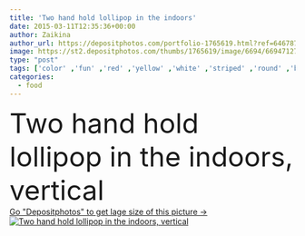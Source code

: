 ```yaml
---
title: 'Two hand hold lollipop in the indoors'
date: 2015-03-11T12:35:36+00:00
author: Zaikina
author_url: https://depositphotos.com/portfolio-1765619.html?ref=64678756
image: https://st2.depositphotos.com/thumbs/1765619/image/6694/66947127/api_thumb_450.jpg?forcejpeg=true
type: "post"
tags: ['color' ,'fun' ,'red' ,'yellow' ,'white' ,'striped' ,'round' ,'background' ,'colorful' ,'gift' ,'christmas' ,'bright' ,'holding' ,'vertical' ,'colour' ,'colourful' ,'vivid' ,'food' ,'tasty' ,'delicious' ,'sweet' ,'yummy' ,'dessert' ,'snack' ,'childhood' ,'hand' ,'pop' ,'swirl' ,'candy' ,'lollipop' ,'two' ,'unhealthy' ,'spiral' ,'taste' ,'junk' ,'stick' ,'sugar' ,'confection' ,'give' ,'flavor' ,'sucker' ,'confectionery' ,'lolly' ,'lolly pop' ]
categories: 
  - food
---
```

<div aling="center">
            <font size="60"> Two hand hold lollipop in the indoors, vertical</font>   
</div>
<div>
    <a href='https://st2.depositphotos.com/thumbs/1765619/image/6694/66947127/api_thumb_450.jpg?forcejpeg=true?ref=64678756' target=_blank > Go "Depositphotos" to get lage size of this picture ->
        <img href='https://st2.depositphotos.com/thumbs/1765619/image/6694/66947127/api_thumb_450.jpg?forcejpeg=true?ref=64678756' src='https://st2.depositphotos.com/1765619/6694/i/950/depositphotos_66947127-stock-photo-two-hand-hold-lollipop-in.jpg?forcejpeg=true' alt='Two hand hold lollipop in the indoors, vertical' >
    </a>
</div>
